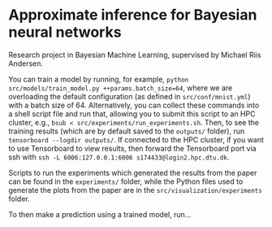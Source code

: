 Approximate inference for Bayesian neural networks
==============================

Research project in Bayesian Machine Learning, supervised by Michael Riis Andersen.

You can train a model by running, for example, `python src/models/train_model.py ++params.batch_size=64`, where we are
overloading the default configuration (as defined in `src/conf/mnist.yml`) with a batch size of 64.
Alternatively, you can collect these commands into a shell script file and run that, allowing you to submit this script
to an HPC cluster, e.g., `bsub < src/experiments/run_experiments.sh`.
Then, to see the training results (which are by default saved to the `outputs/` folder), run
`tensorboard --logdir outputs/`.
If connected to the HPC cluster, if you want to use Tensorboard to view results, then forward the Tensorboard port via
ssh with `ssh -L 6006:127.0.0.1:6006 s174433@login2.hpc.dtu.dk`.

Scripts to run the experiments which generated the results from the paper can be found in the `experiments/` folder,
while the Python files used to generate the plots from the paper are in the `src/visualization/experiments` folder.

To then make a prediction using a trained model, run...
